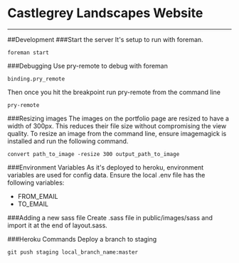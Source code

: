 # Castlegrey Landscapes Website
----
##Development
###Start the server
It's setup to run with foreman.

    foreman start
###Debugging
Use pry-remote to debug with foreman

    binding.pry_remote

Then once you hit the breakpoint run pry-remote from the command line

    pry-remote
###Resizing images
The images on the portfolio page are resized to have a width of 300px. This reduces their file size without compromising the view quality. To resize an image from the command line, ensure imagemagick is installed and run the following command.

    convert path_to_image -resize 300 output_path_to_image

###Environment Variables
As it's deployed to heroku, environment variables are used for config data. Ensure the local .env file has the following variables:

* FROM_EMAIL
* TO_EMAIL

###Adding a new sass file
Create .sass file in public/images/sass and import it at the end of layout.sass.

###Heroku Commands
Deploy a branch to staging

    git push staging local_branch_name:master